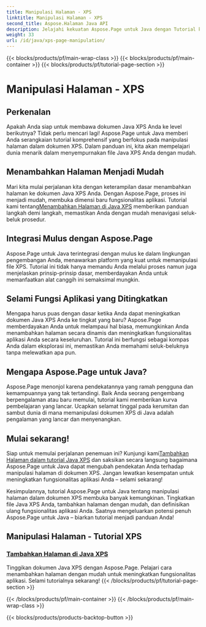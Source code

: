 ```yaml
---
title: Manipulasi Halaman - XPS
linktitle: Manipulasi Halaman - XPS
second_title: Aspose.Halaman Java API
description: Jelajahi kekuatan Aspose.Page untuk Java dengan Tutorial kami. Tingkatkan kualitas dokumen Java XPS Anda dengan menambahkan halaman dengan mudah untuk meningkatkan fungsionalitas aplikasi.
weight: 33
url: /id/java/xps-page-manipulation/
---
```


{{< blocks/products/pf/main-wrap-class >}}
{{< blocks/products/pf/main-container >}}
{{< blocks/products/pf/tutorial-page-section >}}

# Manipulasi Halaman - XPS


## Perkenalan

Apakah Anda siap untuk membawa dokumen Java XPS Anda ke level berikutnya? Tidak perlu mencari lagi! Aspose.Page untuk Java memberi Anda serangkaian tutorial komprehensif yang berfokus pada manipulasi halaman dalam dokumen XPS. Dalam panduan ini, kita akan mempelajari dunia menarik dalam menyempurnakan file Java XPS Anda dengan mudah.

## Menambahkan Halaman Menjadi Mudah

 Mari kita mulai perjalanan kita dengan keterampilan dasar menambahkan halaman ke dokumen Java XPS Anda. Dengan Aspose.Page, proses ini menjadi mudah, membuka dimensi baru fungsionalitas aplikasi. Tutorial kami tentang[Menambahkan Halaman di Java XPS](./add-page/) memberikan panduan langkah demi langkah, memastikan Anda dengan mudah menavigasi seluk-beluk prosedur.

## Integrasi Mulus dengan Aspose.Page

Aspose.Page untuk Java terintegrasi dengan mulus ke dalam lingkungan pengembangan Anda, menawarkan platform yang kuat untuk memanipulasi file XPS. Tutorial ini tidak hanya memandu Anda melalui proses namun juga menjelaskan prinsip-prinsip dasar, memberdayakan Anda untuk memanfaatkan alat canggih ini semaksimal mungkin.

## Selami Fungsi Aplikasi yang Ditingkatkan

Mengapa harus puas dengan dasar ketika Anda dapat meningkatkan dokumen Java XPS Anda ke tingkat yang baru? Aspose.Page memberdayakan Anda untuk melampaui hal biasa, memungkinkan Anda menambahkan halaman secara dinamis dan meningkatkan fungsionalitas aplikasi Anda secara keseluruhan. Tutorial ini berfungsi sebagai kompas Anda dalam eksplorasi ini, memastikan Anda memahami seluk-beluknya tanpa melewatkan apa pun.

## Mengapa Aspose.Page untuk Java?

Aspose.Page menonjol karena pendekatannya yang ramah pengguna dan kemampuannya yang tak tertandingi. Baik Anda seorang pengembang berpengalaman atau baru memulai, tutorial kami memberikan kurva pembelajaran yang lancar. Ucapkan selamat tinggal pada kerumitan dan sambut dunia di mana memanipulasi dokumen XPS di Java adalah pengalaman yang lancar dan menyenangkan.

## Mulai sekarang!

 Siap untuk memulai perjalanan penemuan ini? Kunjungi kami[Tambahkan Halaman dalam tutorial Java XPS](./add-page/) dan saksikan secara langsung bagaimana Aspose.Page untuk Java dapat mengubah pendekatan Anda terhadap manipulasi halaman di dokumen XPS. Jangan lewatkan kesempatan untuk meningkatkan fungsionalitas aplikasi Anda – selami sekarang!

Kesimpulannya, tutorial Aspose.Page untuk Java tentang manipulasi halaman dalam dokumen XPS membuka banyak kemungkinan. Tingkatkan file Java XPS Anda, tambahkan halaman dengan mudah, dan definisikan ulang fungsionalitas aplikasi Anda. Saatnya mengeluarkan potensi penuh Aspose.Page untuk Java – biarkan tutorial menjadi panduan Anda!
## Manipulasi Halaman - Tutorial XPS
### [Tambahkan Halaman di Java XPS](./add-page/)
Tinggikan dokumen Java XPS dengan Aspose.Page. Pelajari cara menambahkan halaman dengan mudah untuk meningkatkan fungsionalitas aplikasi. Selami tutorialnya sekarang!
{{< /blocks/products/pf/tutorial-page-section >}}

{{< /blocks/products/pf/main-container >}}
{{< /blocks/products/pf/main-wrap-class >}}

{{< blocks/products/products-backtop-button >}}
